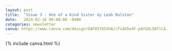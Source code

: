 ```yaml
---
layout: post
title:  "Issue 3 - One of a Kind Sister by Leah Rolston"
date:   2024-02-16 00:00:00 -0400
categories: newsletter
canva: https://www.canva.com/design/DAF837bSVhA/cfs4G5e4F-pAYGOL5ATlCA/view
---
```

{% include canva.html %}